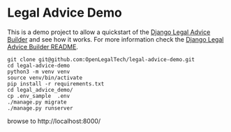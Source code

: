 # Legal Advice Demo
This is a demo project to allow a quickstart of the [Django Legal Advice Builder](https://github.com/OpenLegalTech/django-legal-advice-builder) and see how it works. For more information check the [Django Legal Advice Builder README](https://github.com/OpenLegalTech/django-legal-advice-builder#readme).

```
git clone git@github.com:OpenLegalTech/legal-advice-demo.git
cd legal-advice-demo
python3 -m venv venv
source venv/bin/activate
pip install -r requirements.txt
cd legal_advice_demo/
cp .env_sample  .env
./manage.py migrate
./manage.py runserver
```
browse to http://localhost:8000/

